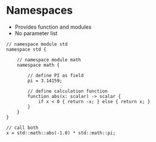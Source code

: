 # Namespaces

* Provides function and modules
* No parameter list

```µcad,namespaces#todo
// namespace module std
namespace std {
    
    // namespace module math
    namespace math {

        // define PI as field
        pi = 3.14159;

        // define calculation function
        function abs(x: scalar) -> scalar {
            if x < 0 { return -x; } else { return x; }
        }
    }
}

// call both
x = std::math::abs(-1.0) * std::math::pi;
```
